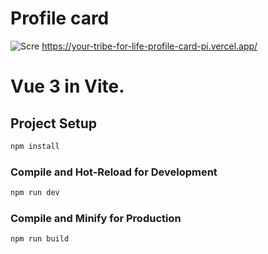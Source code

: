 # Profile card

![Scre](https://user-images.githubusercontent.com/90189815/211170435-cceb08ca-348b-4fa6-a887-73376d295484.png)
https://your-tribe-for-life-profile-card-pi.vercel.app/
#  Vue 3 in Vite.

## Project Setup

```sh
npm install
```

### Compile and Hot-Reload for Development

```sh
npm run dev
```

### Compile and Minify for Production

```sh
npm run build
```
